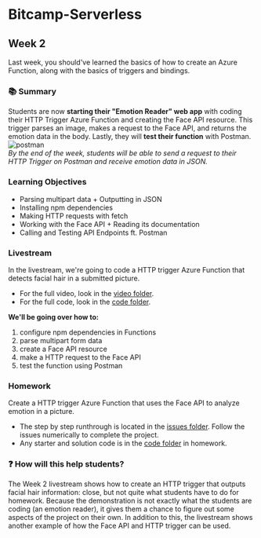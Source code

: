 # Bitcamp-Serverless
## **Week 2**

Last week, you should've learned the basics of how to create an Azure Function, along with the basics of triggers and bindings.

### 📚 **Summary**

Students are now **starting their "Emotion Reader" web app** with coding their HTTP Trigger Azure Function and creating the Face API resource. This trigger parses an image, makes a request to the Face API, and returns the emotion data in the body. Lastly, they will **test their function** with Postman. <br />
![postman](https://user-images.githubusercontent.com/69332964/102019491-e808ee00-3d41-11eb-8101-fb4c30203a9a.gif)
<br />*By the end of the week, students will be able to send a request to their HTTP Trigger on Postman and receive emotion data in JSON.*

### **Learning Objectives**

- Parsing multipart data + Outputting in JSON
- Installing npm dependencies
- Making HTTP requests with fetch
- Working with the Face API + Reading its documentation
- Calling and Testing API Endpoints ft. Postman

### **Livestream**

In the livestream, we're going to code a HTTP trigger Azure Function that detects facial hair in a submitted picture.

- For the full video, look in the [video folder](https://github.com/emsesc/bitcamp-serverless/blob/master/week2/livestream/videos).
- For the full code, look in the [code folder](https://github.com/emsesc/bitcamp-serverless/blob/master/week2/livestream/code).

**We'll be going over how to:**

1. configure npm dependencies in Functions
2. parse multipart form data
3. create a Face API resource
4. make a HTTP request to the Face API
5. test the function using Postman

### Homework
Create a HTTP trigger Azure Function that uses the Face API to analyze emotion in a picture. 
- The step by step runthrough is located in the [issues folder](homework/issues). Follow the issues numerically to complete the project. 
- Any starter and solution code is in the [code folder](homework/code) in homework.

### :question: How will this help students?

The Week 2 livestream shows how to create an HTTP trigger that outputs facial hair information: close, but not quite what students have to do for homework. Because the demonstration is not exactly what the students are coding (an emotion reader), it gives them a chance to figure out some aspects of the project on their own. In addition to this, the livestream shows another example of how the Face API and HTTP trigger can be used.

